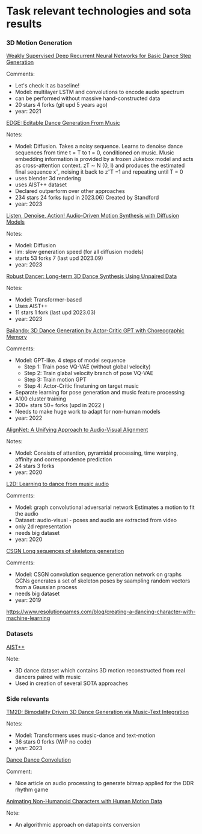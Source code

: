# Task relevant technologies and sota results

### 3D Motion Generation

[Weakly Supervised Deep Recurrent Neural Networks for Basic Dance Step Generation](https://paperswithcode.com/paper/weakly-supervised-deep-recurrent-neural)

Comments:
- Let's check it as baseline!
- Model: multilayer LSTM and convolutions to encode audio spectrum
- can be performed without massive hand-constructed data
- 20 stars 4 forks (git upd 5 years ago)
- year: 2021


[EDGE: Editable Dance Generation From Music](https://paperswithcode.com/paper/edge-editable-dance-generation-from-music)

Notes:
- Model: Diffusion. Takes a noisy sequence. Learns to denoise dance sequences from time
t = T to t = 0, conditioned on music. 
Music embedding information is provided by a frozen Jukebox model 
and acts as cross-attention context. 
zT ∼ N (0, I) and produces the estimated final sequence xˆ, noising it back to zˆT −1 
and repeating until T = 0
- uses blender 3d rendering
- uses AIST++ dataset
- Declared outperform over other approaches
- 234 stars 24 forks (upd in 2023.06) Created by Standford
- year: 2023

[Listen, Denoise, Action! Audio-Driven Motion Synthesis with Diffusion Models](https://paperswithcode.com/paper/listen-denoise-action-audio-driven-motion)

Notes:
- Model: Diffusion
- lim: slow generation speed (for all diffusion models)
- starts 53 forks 7 (last upd 2023.09)
- year: 2023

[Robust Dancer: Long-term 3D Dance Synthesis Using Unpaired Data](https://paperswithcode.com/paper/robust-dancer-long-term-3d-dance-synthesis)

Notes:
- Model: Transformer-based
- Uses AIST++
- 11 stars 1 fork (last upd 2023.03)
- year: 2023

[Bailando: 3D Dance Generation by Actor-Critic GPT with Choreographic Memory](https://paperswithcode.com/paper/bailando-3d-dance-generation-by-actor-critic)

Comments:
- Model: GPT-like. 4 steps of model sequence
  - Step 1: Train pose VQ-VAE (without global velocity)
  - Step 2: Train glabal velocity branch of pose VQ-VAE
  - Step 3: Train motion GPT
  - Step 4: Actor-Critic finetuning on target music
- Separate learning for pose generation and music feature processing 
- A100 cluster training
- 300+ stars 50+ forks (upd in 2022 )
- Needs to make huge work to adapt for non-human models
- year: 2022

[AlignNet: A Unifying Approach to Audio-Visual Alignment](https://paperswithcode.com/paper/alignnet-a-unifying-approach-to-audio-visual)

Notes:
- Model: Consists of attention, pyramidal processing, time warping, 
affinity and correspondence prediction
- 24 stars 3 forks
- year: 2020


[L2D: Learning to dance from music audio](https://github.com/verlab/Learning2Dance_CAG_2020)

Comments:
 
- Model: graph convolutional adversarial network 
Estimates a motion to fit the audio
- Dataset: audio-visual - poses and audio are extracted from video
- only 2d representation
- needs big dataset
- year: 2020

[CSGN Long sequences of skeletons generation](https://paperswithcode.com/paper/convolutional-sequence-generation-for)

Comments: 

- Model: CSGN convolution sequence generation network on graphs
GCNs generates a set of skeleton poses
by saampling random vectors from a Gaussian process
- needs big dataset
- year: 2019

https://www.resolutiongames.com/blog/creating-a-dancing-character-with-machine-learning


### Datasets

[AIST++](https://paperswithcode.com/dataset/aist)

Note:

- 3D dance dataset which contains 3D motion reconstructed from real dancers paired with music
- Used in creation of several SOTA approaches


### Side relevants

[TM2D: Bimodality Driven 3D Dance Generation via Music-Text Integration](https://paperswithcode.com/paper/tm2d-bimodality-driven-3d-dance-generation)

Notes:
- Model: Transformers uses music-dance and text-motion
- 36 stars 0 forks (WIP no code)
- year: 2023

[Dance Dance Convolution](https://arxiv.org/pdf/1703.06891v3.pdf)

Comment:
- Nice article on audio processing to generate bitmap applied for the DDR rhythm game


[Animating Non-Humanoid Characters
with Human Motion Data](https://la.disneyresearch.com/wp-content/uploads/Animating-Non-Humanoid-Characters-with-Human-Motion-Data-Paper.pdf)

Note:
- An algorithmic approach on datapoints conversion 